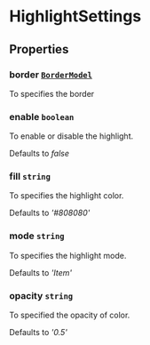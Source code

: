 # HighlightSettings

## Properties

### border [`BorderModel`](./api-borderModel.html)

To specifies the border

### enable `boolean`

To enable or disable the highlight.

Defaults to *false*

### fill `string`

To specifies the highlight color.

Defaults to *'#808080'*

### mode `string`

To specifies the highlight mode.

Defaults to *'Item'*

### opacity `string`

To specified the opacity of color.

Defaults to *'0.5'*
